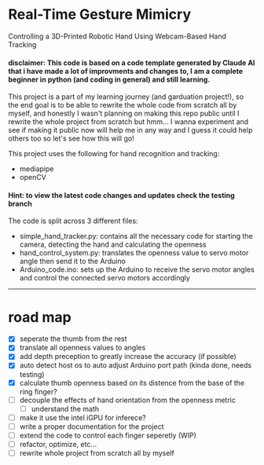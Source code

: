 # Real-Time Gesture Mimicry
 Controlling a 3D-Printed Robotic Hand Using Webcam-Based Hand Tracking

#### disclaimer: This code is based on a code template generated by Claude AI that i have made a lot of improvments and changes to, I am a complete beginner in python (and coding in general) and still learning.

This project is a part of my learning journey (and garduation project!), so the end goal is to be able to rewrite the whole code from scratch all by myself, and honestly I wasn't planning on making this repo public until I rewrite the whole project from scratch but hmm... I wanna experiment and see if making it public now will help me in any way and I guess it could help others too so let's see how this will go!

This project uses the following for hand recognition and tracking:
- mediapipe
- openCV

#### Hint: to view the latest code changes and updates check the testing branch

The code is split across 3 different files:
- simple_hand_tracker.py: contains all the necessary code for starting the camera, detecting the hand and calculating the openness
- hand_control_system.py: translates the openness value to servo motor angle then send it to the Arduino
- Arduino_code.ino: sets up the Arduino to receive the servo motor angles and control the connected servo motors accordingly

---

# road map
- [x] seperate the thumb from the rest
- [x] translate all openness values to angles
- [x] add depth preception to greatly increase the accuracy (if possible)
- [x] auto detect host os to auto adjust Arduino port path (kinda done, needs testing)
- [x] calculate thumb openness based on its distence from the base of the ring finger?
- [ ] decouple the effects of hand orientation from the openness metric
     - [ ] understand the math
- [ ] make it use the intel iGPU for inferece?
- [ ] write a proper documentation for the project
- [ ] extend the code to control each finger seperetly (WIP)
- [ ] refactor, optimize, etc...
- [ ] rewrite whole project from scratch all by myself
